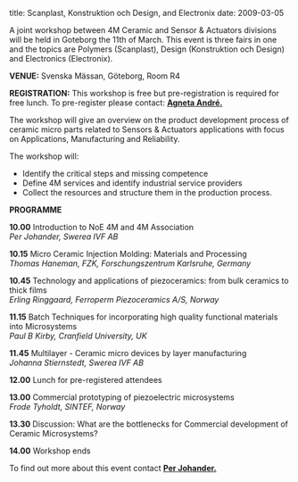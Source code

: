 title: Scanplast, Konstruktion och Design, and Electronix
date: 2009-03-05 

A joint workshop between 4M Ceramic and Sensor & Actuators divisions will be held in Goteborg the 11th of March.  This event is three fairs in one and the topics are Polymers (Scanplast), Design (Konstruktion och Design) and Electronics (Electronix).

**VENUE:**  Svenska Mässan, Göteborg, Room R4  

**REGISTRATION:** This workshop is free but pre-registration is required for free lunch. To pre-register please contact: <a href="mailto:Agneta.Andre@swerea.se">**Agneta André.**</a>

The workshop will give an overview on the product development process of ceramic micro parts related to Sensors & Actuators applications with focus on Applications, Manufacturing and Reliability.

The workshop will:
 
* Identify the critical steps and missing competence
* Define 4M services and identify industrial service providers
* Collect the resources and structure them in the production process.

**PROGRAMME**  

**10.00**  Introduction to NoE 4M and 4M Association  
*Per Johander, Swerea IVF AB*

**10.15**  Micro Ceramic Injection Molding: Materials and Processing  
*Thomas Haneman, FZK, Forschungszentrum Karlsruhe, Germany*

**10.45**  Technology and applications of piezoceramics: from bulk ceramics to thick films  
	*Erling Ringgaard, Ferroperm Piezoceramics A/S, Norway*

**11.15**  Batch Techniques for incorporating high quality functional materials into 	Microsystems  
	*Paul B Kirby, Cranfield University, UK*

**11.45**  Multilayer - Ceramic micro devices by layer manufacturing  
*Johanna Stiernstedt, Swerea IVF AB*

**12.00**  Lunch for pre-registered attendees
	
**13.00**  Commercial prototyping of piezoelectric microsystems  
	*Frode Tyholdt, SINTEF, Norway*

**13.30**  Discussion:   What are the bottlenecks for Commercial development of Ceramic Microsystems?

**14.00**  Workshop ends

To find out more about this event contact <a href="mailto:Per.Johander@swerea.se">**Per Johander.**</a>
